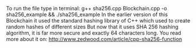 To run the file type in terminal: g++ sha256.cpp Blockchain.cpp -o sha256_example && ./sha256_example
In the earlier version of this Blockchain it used the standard hashing library of C++ 
which used to create random hashes of different sizes
But now that it uses SHA 256 hashing algorithm, it is far more secure 
and exactly 64 characters long.
You read more about it on: http://www.zedwood.com/article/cpp-sha256-function

